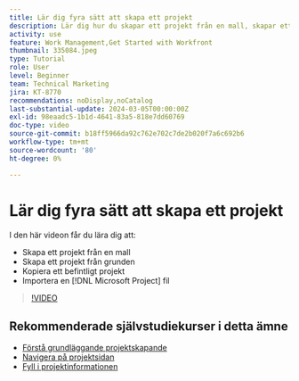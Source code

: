 ```yaml
---
title: Lär dig fyra sätt att skapa ett projekt
description: Lär dig hur du skapar ett projekt från en mall, skapar ett projekt från grunden, kopierar ett befintligt projekt eller importerar ett [!DNL Microsoft Project] -fil.
activity: use
feature: Work Management,Get Started with Workfront
thumbnail: 335084.jpeg
type: Tutorial
role: User
level: Beginner
team: Technical Marketing
jira: KT-8770
recommendations: noDisplay,noCatalog
last-substantial-update: 2024-03-05T00:00:00Z
exl-id: 98eaadc5-1b1d-4641-83a5-818e7dd60769
doc-type: video
source-git-commit: b18ff5966da92c762e702c7de2b020f7a6c692b6
workflow-type: tm+mt
source-wordcount: '80'
ht-degree: 0%

---
```


# Lär dig fyra sätt att skapa ett projekt

I den här videon får du lära dig att:

* Skapa ett projekt från en mall
* Skapa ett projekt från grunden
* Kopiera ett befintligt projekt
* Importera en [!DNL Microsoft Project] fil

>[!VIDEO](https://video.tv.adobe.com/v/335084/?quality=12&learn=on)

## Rekommenderade självstudiekurser i detta ämne

* [Förstå grundläggande projektskapande](/help/manage-work/projects/understand-basic-project-creation.md)
* [Navigera på projektsidan](/help/manage-work/projects/navigate-the-project-page.md)
* [Fyll i projektinformationen](/help/manage-work/projects/fill-in-the-project-details.md)

